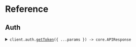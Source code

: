 # Reference

## Auth

<details><summary><code>client.auth.<a href="/src/api/resources/auth/client/Client.ts">getToken</a>({ ...params }) -> core.APIResponse<SeedOauthClientCredentials.TokenResponse, SeedOauthClientCredentials.auth.getToken.Error></code></summary>
<dl>
<dd>

#### 🔌 Usage

<dl>
<dd>

<dl>
<dd>

```typescript
await client.auth.getToken({
    clientId: "string",
    clientSecret: "string",
    scope: "string",
});
```

</dd>
</dl>
</dd>
</dl>

#### ⚙️ Parameters

<dl>
<dd>

<dl>
<dd>

**request:** `SeedOauthClientCredentials.auth.GetTokenRequest`

</dd>
</dl>

<dl>
<dd>

**requestOptions:** `Auth.RequestOptions`

</dd>
</dl>
</dd>
</dl>

</dd>
</dl>
</details>
